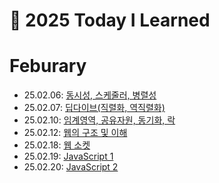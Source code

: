 # 📝 2025 Today I Learned

# Feburary

- 25.02.06: [동시성, 스케줄러, 병렬성](https://github.com/100-hours-a-week/shai-til/blob/main/Feb/2025_02_06.md)
- 25.02.07: [딥다이브(직렬화, 역직렬화)](https://github.com/100-hours-a-week/shai-til/blob/main/Feb/2025_02_07.md)
- 25.02.10: [임계영역, 공유자원, 동기화, 락](https://github.com/100-hours-a-week/shai-til/blob/main/Feb/2025_02_10.md)
- 25.02.12: [웹의 구조 및 이해](https://github.com/100-hours-a-week/shai-til/blob/main/Feb/2025_02_12.md)
- 25.02.18: [웹 소켓](https://github.com/100-hours-a-week/shai-til/blob/main/Feb/2025_02_18.md)
- 25.02.19: [JavaScript 1](https://github.com/100-hours-a-week/shai-til/blob/main/Feb/2025_02_19.md)
- 25.02.20: [JavaScript 2](https://github.com/100-hours-a-week/shai-til/blob/main/Feb/2025_02_20.md)
